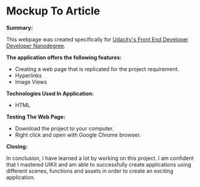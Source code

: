 # Mockup To Article

**Summary:**

This webpage was created specifically for [Udacity's Front End Developer Developer Nanodegree](https://www.udacity.com).

**The application offers the following features:**

* Creating a web page that is replicated for the project requirement.
* Hyperlinks
* Image Views

**Technologies Used In Application:**

* HTML

**Testing The Web Page:**

* Download the project to your computer.
* Right click and open with Google Chrome browser.

**Closing:**

In conclusion, I have learned a lot by working on this project. I am confident that I mastered UIKit and am able to successfully create applications using different scenes, functions and assets in order to create an exciting application.
